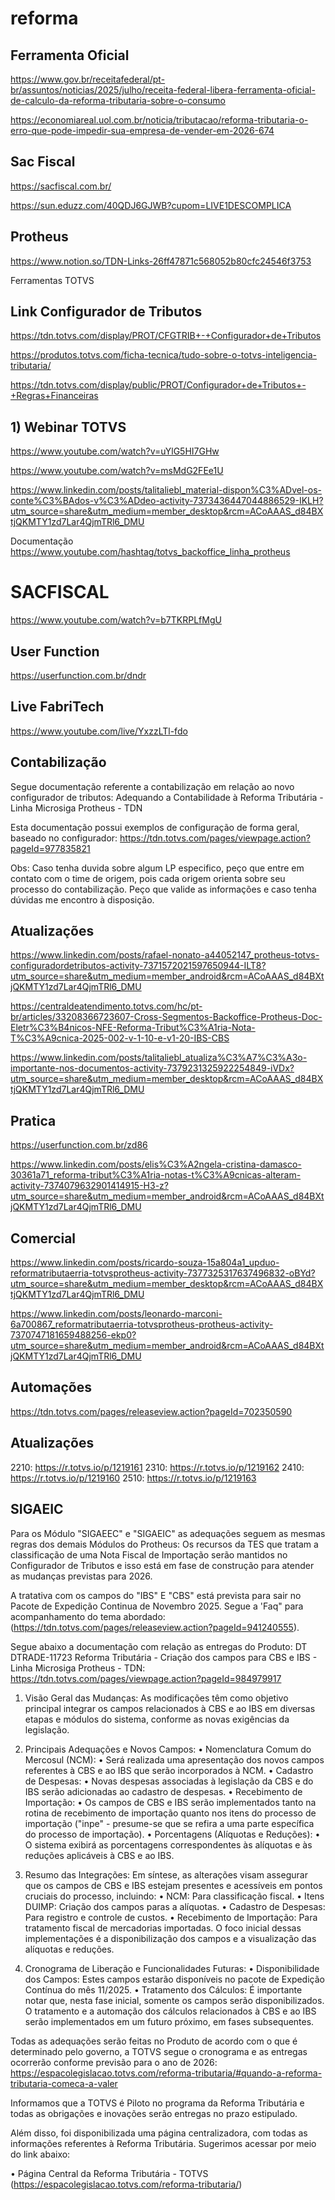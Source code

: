 # reforma
## Ferramenta Oficial
https://www.gov.br/receitafederal/pt-br/assuntos/noticias/2025/julho/receita-federal-libera-ferramenta-oficial-de-calculo-da-reforma-tributaria-sobre-o-consumo

https://economiareal.uol.com.br/noticia/tributacao/reforma-tributaria-o-erro-que-pode-impedir-sua-empresa-de-vender-em-2026-674

## Sac Fiscal
https://sacfiscal.com.br/

https://sun.eduzz.com/40QDJ6GJWB?cupom=LIVE1DESCOMPLICA

## Protheus
https://www.notion.so/TDN-Links-26ff47871c568052b80cfc24546f3753

Ferramentas TOTVS
## Link Configurador de Tributos
https://tdn.totvs.com/display/PROT/CFGTRIB+-+Configurador+de+Tributos

https://produtos.totvs.com/ficha-tecnica/tudo-sobre-o-totvs-inteligencia-tributaria/

https://tdn.totvs.com/display/public/PROT/Configurador+de+Tributos+-+Regras+Financeiras


## 1) Webinar TOTVS

https://www.youtube.com/watch?v=uYlG5HI7GHw

https://www.youtube.com/watch?v=msMdG2FEe1U

https://www.linkedin.com/posts/talitaliebl_material-dispon%C3%ADvel-os-conte%C3%BAdos-v%C3%ADdeo-activity-7373436447044886529-IKLH?utm_source=share&utm_medium=member_desktop&rcm=ACoAAAS_d84BXtjQKMTY1zd7Lar4QjmTRl6_DMU

Documentação
https://www.youtube.com/hashtag/totvs_backoffice_linha_protheus

# SACFISCAL
https://www.youtube.com/watch?v=b7TKRPLfMgU

## User Function
https://userfunction.com.br/dndr

## Live FabriTech
https://www.youtube.com/live/YxzzLTl-fdo

## Contabilização
Segue documentação referente a contabilização em relação ao novo configurador de tributos: Adequando a Contabilidade à Reforma Tributária - Linha Microsiga Protheus - TDN

Esta documentação possui exemplos de configuração de forma geral, baseado no configurador:
https://tdn.totvs.com/pages/viewpage.action?pageId=977835821
 
Obs: Caso tenha duvida sobre algum LP especifico, peço que entre em contato com o time de origem, pois cada origem orienta sobre seu processo do contabilização.
Peço que valide as informações e caso tenha dúvidas me encontro à disposição.

## Atualizações
https://www.linkedin.com/posts/rafael-nonato-a44052147_protheus-totvs-configuradordetributos-activity-7371572021597650944-ILT8?utm_source=share&utm_medium=member_android&rcm=ACoAAAS_d84BXtjQKMTY1zd7Lar4QjmTRl6_DMU

https://centraldeatendimento.totvs.com/hc/pt-br/articles/33208366723607-Cross-Segmentos-Backoffice-Protheus-Doc-Eletr%C3%B4nicos-NFE-Reforma-Tribut%C3%A1ria-Nota-T%C3%A9cnica-2025-002-v-1-10-e-v1-20-IBS-CBS

https://www.linkedin.com/posts/talitaliebl_atualiza%C3%A7%C3%A3o-importante-nos-documentos-activity-7379231325922254849-iVDx?utm_source=share&utm_medium=member_desktop&rcm=ACoAAAS_d84BXtjQKMTY1zd7Lar4QjmTRl6_DMU

## Pratica
https://userfunction.com.br/zd86

https://www.linkedin.com/posts/elis%C3%A2ngela-cristina-damasco-30361a71_reforma-tribut%C3%A1ria-notas-t%C3%A9cnicas-alteram-activity-7374079632901414915-H3-z?utm_source=share&utm_medium=member_android&rcm=ACoAAAS_d84BXtjQKMTY1zd7Lar4QjmTRl6_DMU

## Comercial
https://www.linkedin.com/posts/ricardo-souza-15a804a1_upduo-reformatributaerria-totvsprotheus-activity-7377325317637496832-oBYd?utm_source=share&utm_medium=member_desktop&rcm=ACoAAAS_d84BXtjQKMTY1zd7Lar4QjmTRl6_DMU

https://www.linkedin.com/posts/leonardo-marconi-6a700867_reformatributaerria-totvsprotheus-protheus-activity-7370747181659488256-ekp0?utm_source=share&utm_medium=member_android&rcm=ACoAAAS_d84BXtjQKMTY1zd7Lar4QjmTRl6_DMU

## Automações
https://tdn.totvs.com/pages/releaseview.action?pageId=702350590

## Atualizações
2210: https://r.totvs.io/p/1219161
2310: https://r.totvs.io/p/1219162
2410: https://r.totvs.io/p/1219160
2510: https://r.totvs.io/p/1219163 

## SIGAEIC
Para os Módulo "SIGAEEC" e "SIGAEIC" as adequações seguem as mesmas regras dos demais Módulos do Protheus: Os recursos da TES que tratam a classificação de uma Nota Fiscal de Importação serão mantidos no Configurador de Tributos e isso está em fase de construção para atender as mudanças previstas para 2026.
 
A tratativa com os campos do "IBS" E "CBS" está prevista para sair no Pacote de Expedição Continua de Novembro 2025. Segue a 'Faq" para acompanhamento do tema abordado: (https://tdn.totvs.com/pages/releaseview.action?pageId=941240555).
 
Segue abaixo a documentação com relação as entregas do Produto:
DT DTRADE-11723 Reforma Tributária - Criação dos campos para CBS e IBS - Linha Microsiga Protheus - TDN: https://tdn.totvs.com/pages/viewpage.action?pageId=984979917
 
1. Visão Geral das Mudanças:
As modificações têm como objetivo principal integrar os campos relacionados à CBS e ao IBS em diversas etapas e módulos do sistema, conforme as novas exigências da legislação.
 
2. Principais Adequações e Novos Campos:
•	Nomenclatura Comum do Mercosul (NCM): 
•	Será realizada uma apresentação dos novos campos referentes à CBS e ao IBS que serão incorporados à NCM.
•	Cadastro de Despesas: 
•	Novas despesas associadas à legislação da CBS e do IBS serão adicionadas ao cadastro de despesas.
•	Recebimento de Importação: 
•	Os campos de CBS e IBS serão implementados tanto na rotina de recebimento de importação quanto nos itens do processo de importação ("inpe" - presume-se que se refira a uma parte específica do processo de importação).
•	Porcentagens (Alíquotas e Reduções): 
•	O sistema exibirá as porcentagens correspondentes às alíquotas e às reduções aplicáveis à CBS e ao IBS.
 
3. Resumo das Integrações:
Em síntese, as alterações visam assegurar que os campos de CBS e IBS estejam presentes e acessíveis em pontos cruciais do processo, incluindo:
•	NCM: Para classificação fiscal.
•	Itens DUIMP: Criação dos campos paras a alíquotas.
•	Cadastro de Despesas: Para registro e controle de custos.
•	Recebimento de Importação: Para tratamento fiscal de mercadorias importadas.
O foco inicial dessas implementações é a disponibilização dos campos e a visualização das alíquotas e reduções.
 
4. Cronograma de Liberação e Funcionalidades Futuras:
•	Disponibilidade dos Campos: Estes campos estarão disponíveis no pacote de Expedição Contínua do mês 11/2025.
•	Tratamento dos Cálculos: É importante notar que, nesta fase inicial, somente os campos serão disponibilizados. O tratamento e a automação dos cálculos relacionados à CBS e ao IBS serão implementados em um futuro próximo, em fases subsequentes.
 
Todas as adequações serão feitas no Produto de acordo com o que é determinado pelo governo, a TOTVS segue o cronograma e as entregas ocorrerão conforme previsão para o ano de 2026: https://espacolegislacao.totvs.com/reforma-tributaria/#quando-a-reforma-tributaria-comeca-a-valer
 
Informamos que a TOTVS é Piloto no programa da Reforma Tributária e todas as obrigações e inovações serão entregas no prazo estipulado.
 
Além disso, foi disponibilizada uma página centralizadora, com todas as informações referentes à Reforma Tributária. Sugerimos acessar por meio do link abaixo:
 
• Página Central da Reforma Tributária - TOTVS (https://espacolegislacao.totvs.com/reforma-tributaria/)
